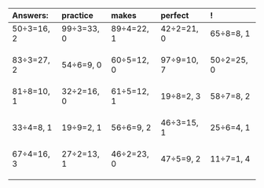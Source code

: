| Answers: | practice | makes | perfect | ! |
| :--- | :--- | :--- | :--- | :--- |
| 50÷3=16, 2 | 99÷3=33, 0 | 89÷4=22, 1 | 42÷2=21, 0 | 65÷8=8, 1 | 
|   |   |   |   |   | 
|   |   |   |   |   | 
|   |   |   |   |   | 
| 83÷3=27, 2 | 54÷6=9, 0 | 60÷5=12, 0 | 97÷9=10, 7 | 50÷2=25, 0 | 
|   |   |   |   |   | 
|   |   |   |   |   | 
|   |   |   |   |   | 
| 81÷8=10, 1 | 32÷2=16, 0 | 61÷5=12, 1 | 19÷8=2, 3 | 58÷7=8, 2 | 
|   |   |   |   |   | 
|   |   |   |   |   | 
|   |   |   |   |   | 
| 33÷4=8, 1 | 19÷9=2, 1 | 56÷6=9, 2 | 46÷3=15, 1 | 25÷6=4, 1 | 
|   |   |   |   |   | 
|   |   |   |   |   | 
|   |   |   |   |   | 
| 67÷4=16, 3 | 27÷2=13, 1 | 46÷2=23, 0 | 47÷5=9, 2 | 11÷7=1, 4 | 
|   |   |   |   |   | 
|   |   |   |   |   | 
|   |   |   |   |   | 
